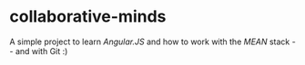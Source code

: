 collaborative-minds
===================

A simple project to learn *Angular.JS* and how to work with the *MEAN* stack -- and with Git :)
